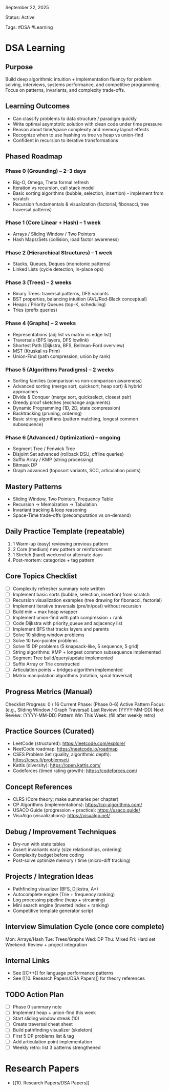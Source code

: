 September 22, 2025

Status: Active

Tags: #DSA #Learning

# DSA Learning

## Purpose
Build deep algorithmic intuition + implementation fluency for problem solving, interviews, systems performance, and competitive programming. Focus on patterns, invariants, and complexity trade-offs.

## Learning Outcomes
- Can classify problems to data structure / paradigm quickly
- Write optimal asymptotic solution with clean code under time pressure
- Reason about time/space complexity and memory layout effects
- Recognize when to use hashing vs tree vs heap vs union-find
- Confident in recursion to iterative transformations

## Phased Roadmap
### Phase 0 (Grounding) – 2–3 days
- Big-O, Omega, Theta formal refresh
- Iteration vs recursion, call stack model
- Basic sorting algorithms (bubble, selection, insertion) - implement from scratch
- Recursion fundamentals & visualization (factorial, fibonacci, tree traversal patterns)
### Phase 1 (Core Linear + Hash) – 1 week
- Arrays / Sliding Window / Two Pointers
- Hash Maps/Sets (collision, load factor awareness)
### Phase 2 (Hierarchical Structures) – 1 week
- Stacks, Queues, Deques (monotonic patterns)
- Linked Lists (cycle detection, in-place ops)
### Phase 3 (Trees) – 2 weeks
- Binary Trees: traversal patterns, DFS variants
- BST properties, balancing intuition (AVL/Red-Black conceptual)
- Heaps / Priority Queues (top-K, scheduling)
- Tries (prefix queries)
### Phase 4 (Graphs) – 2 weeks
- Representations (adj list vs matrix vs edge list)
- Traversals (BFS layers, DFS lowlink)
- Shortest Path (Dijkstra, BFS, Bellman-Ford overview)
- MST (Kruskal vs Prim)
- Union-Find (path compression, union by rank)
### Phase 5 (Algorithms Paradigms) – 2 weeks
- Sorting families (comparison vs non-comparison awareness)
- Advanced sorting (merge sort, quicksort, heap sort) & hybrid approaches
- Divide & Conquer (merge sort, quickselect, closest pair)
- Greedy proof sketches (exchange arguments)
- Dynamic Programming (1D, 2D, state compression)
- Backtracking (pruning, ordering)
- Basic string algorithms (pattern matching, longest common subsequence)
### Phase 6 (Advanced / Optimization) – ongoing
- Segment Tree / Fenwick Tree
- Disjoint Set advanced (rollback DSU, offline queries)
- Suffix Array / KMP (string processing)
- Bitmask DP
- Graph advanced (toposort variants, SCC, articulation points)

## Mastery Patterns
- Sliding Window, Two Pointers, Frequency Table
- Recursion -> Memoization -> Tabulation
- Invariant tracking & loop reasoning
- Space-Time trade-offs (precomputation vs on-demand)

## Daily Practice Template (repeatable)
1. 1 Warm-up (easy) reviewing previous pattern
2. 2 Core (medium) new pattern or reinforcement
3. 1 Stretch (hard) weekend or alternate days
4. Post-mortem: categorize + tag pattern

## Core Topics Checklist
- [ ] Complexity refresher summary note written
- [ ] Implement basic sorts (bubble, selection, insertion) from scratch
- [ ] Recursion visualization examples (tree drawing for fibonacci, factorial)
- [ ] Implement iterative traversals (pre/in/post) without recursion
- [ ] Build min + max heap wrapper
- [ ] Implement union-find with path compression + rank
- [ ] Code Dijkstra with priority_queue and adjacency list
- [ ] Implement BFS that tracks layers and parents
- [ ] Solve 10 sliding window problems
- [ ] Solve 10 two-pointer problems
- [ ] Solve 15 DP problems (5 knapsack-like, 5 sequence, 5 grid)
- [ ] String algorithms: KMP + longest common subsequence implemented
- [ ] Segment Tree build/query/update implemented
- [ ] Suffix Array or Trie constructed
- [ ] Articulation points + bridges algorithm implemented
- [ ] Matrix manipulation algorithms (rotation, spiral traversal)

## Progress Metrics (Manual)
Checklist Progress: 0 / 16
Current Phase: (Phase 0–6)
Active Pattern Focus: (e.g., Sliding Window / Graph Traversal)
Last Review: (YYYY-MM-DD)
Next Review: (YYYY-MM-DD)
Pattern Win This Week: (fill after weekly retro)

## Practice Sources (Curated)
- LeetCode (structured): https://leetcode.com/explore/
- NeetCode roadmap: https://neetcode.io/roadmap
- CSES Problem Set (quality, algorithmic depth): https://cses.fi/problemset/
- Kattis (diversity): https://open.kattis.com/
- Codeforces (timed rating growth): https://codeforces.com/

## Concept References
- CLRS (Core theory; make summaries per chapter)
- CP Algorithms (implementations): https://cp-algorithms.com/
- USACO Guide (progression + practice): https://usaco.guide/
- VisuAlgo (visualizations): https://visualgo.net/

## Debug / Improvement Techniques
- Dry-run with state tables
- Assert invariants early (size relationships, ordering)
- Complexity budget before coding
- Post-solve optimize memory / time (micro-diff tracking)

## Projects / Integration Ideas
- Pathfinding visualizer (BFS, Dijkstra, A*)
- Autocomplete engine (Trie + frequency ranking)
- Log processing pipeline (heap + streaming)
- Mini search engine (inverted index + ranking)
- Competitive template generator script

## Interview Simulation Cycle (once core complete)
Mon: Arrays/Hash
Tue: Trees/Graphs
Wed: DP
Thu: Mixed
Fri: Hard set
Weekend: Review + project integration

## Internal Links
- See [[C++]] for language performance patterns
- See [[10. Research Papers/DSA Papers]] for theory references

## TODO Action Plan
- [ ] Phase 0 summary note
- [ ] Implement heap + union-find this week
- [ ] Start sliding window streak (10)
- [ ] Create traversal cheat sheet
- [ ] Build pathfinding visualizer (skeleton)
- [ ] First 5 DP problems list & tag
- [ ] Add articulation point implementation
- [ ] Weekly retro: list 3 patterns strengthened

# Research Papers
- [[10. Research Papers/DSA Papers]]